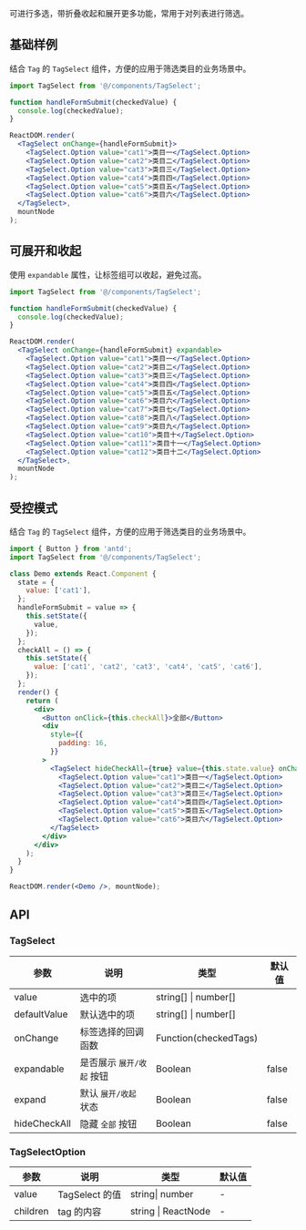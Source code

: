 
可进行多选，带折叠收起和展开更多功能，常用于对列表进行筛选。


## 基础样例


结合 `Tag` 的 `TagSelect` 组件，方便的应用于筛选类目的业务场景中。

```jsx
import TagSelect from '@/components/TagSelect';

function handleFormSubmit(checkedValue) {
  console.log(checkedValue);
}

ReactDOM.render(
  <TagSelect onChange={handleFormSubmit}>
    <TagSelect.Option value="cat1">类目一</TagSelect.Option>
    <TagSelect.Option value="cat2">类目二</TagSelect.Option>
    <TagSelect.Option value="cat3">类目三</TagSelect.Option>
    <TagSelect.Option value="cat4">类目四</TagSelect.Option>
    <TagSelect.Option value="cat5">类目五</TagSelect.Option>
    <TagSelect.Option value="cat6">类目六</TagSelect.Option>
  </TagSelect>,
  mountNode
);
```




## 可展开和收起


使用 `expandable` 属性，让标签组可以收起，避免过高。

```jsx
import TagSelect from '@/components/TagSelect';

function handleFormSubmit(checkedValue) {
  console.log(checkedValue);
}

ReactDOM.render(
  <TagSelect onChange={handleFormSubmit} expandable>
    <TagSelect.Option value="cat1">类目一</TagSelect.Option>
    <TagSelect.Option value="cat2">类目二</TagSelect.Option>
    <TagSelect.Option value="cat3">类目三</TagSelect.Option>
    <TagSelect.Option value="cat4">类目四</TagSelect.Option>
    <TagSelect.Option value="cat5">类目五</TagSelect.Option>
    <TagSelect.Option value="cat6">类目六</TagSelect.Option>
    <TagSelect.Option value="cat7">类目七</TagSelect.Option>
    <TagSelect.Option value="cat8">类目八</TagSelect.Option>
    <TagSelect.Option value="cat9">类目九</TagSelect.Option>
    <TagSelect.Option value="cat10">类目十</TagSelect.Option>
    <TagSelect.Option value="cat11">类目十一</TagSelect.Option>
    <TagSelect.Option value="cat12">类目十二</TagSelect.Option>
  </TagSelect>,
  mountNode
);
```



## 受控模式

结合 `Tag` 的 `TagSelect` 组件，方便的应用于筛选类目的业务场景中。

```jsx
import { Button } from 'antd';
import TagSelect from '@/components/TagSelect';

class Demo extends React.Component {
  state = {
    value: ['cat1'],
  };
  handleFormSubmit = value => {
    this.setState({
      value,
    });
  };
  checkAll = () => {
    this.setState({
      value: ['cat1', 'cat2', 'cat3', 'cat4', 'cat5', 'cat6'],
    });
  };
  render() {
    return (
      <div>
        <Button onClick={this.checkAll}>全部</Button>
        <div
          style={{
            padding: 16,
          }}
        >
          <TagSelect hideCheckAll={true} value={this.state.value} onChange={this.handleFormSubmit}>
            <TagSelect.Option value="cat1">类目一</TagSelect.Option>
            <TagSelect.Option value="cat2">类目二</TagSelect.Option>
            <TagSelect.Option value="cat3">类目三</TagSelect.Option>
            <TagSelect.Option value="cat4">类目四</TagSelect.Option>
            <TagSelect.Option value="cat5">类目五</TagSelect.Option>
            <TagSelect.Option value="cat6">类目六</TagSelect.Option>
          </TagSelect>
        </div>
      </div>
    );
  }
}

ReactDOM.render(<Demo />, mountNode);
```


## API

### TagSelect

| 参数         | 说明                      | 类型                  | 默认值 |
| ------------ | ------------------------- | --------------------- | ------ |
| value        | 选中的项                  | string[] \| number[]  |        |
| defaultValue | 默认选中的项              | string[] \| number[]  |        |
| onChange     | 标签选择的回调函数        | Function(checkedTags) |        |
| expandable   | 是否展示 `展开/收起` 按钮 | Boolean               | false  |
| expand       | 默认 `展开/收起`  状态    | Boolean               | false  |
| hideCheckAll | 隐藏 `全部` 按钮          | Boolean               | false  |

### TagSelectOption

| 参数     | 说明           | 类型                | 默认值 |
| -------- | -------------- | ------------------- | ------ |
| value    | TagSelect 的值 | string\| number     | -      |
| children | tag 的内容     | string \| ReactNode | -      |



